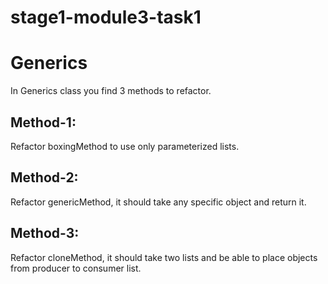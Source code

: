 # stage1-module3-task1

# Generics

In Generics class you find 3 methods to refactor.

## Method-1:
Refactor boxingMethod to use only parameterized lists.

## Method-2:
Refactor genericMethod, it should take any specific object and return it.

## Method-3:
Refactor cloneMethod, it should take two lists and be able to place objects from
producer to consumer list.
